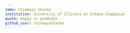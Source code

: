 ```yaml
---
name: Chinmaya Sharma
institution: University of Illinois at Urbana-Champaign
quote: Happy to graduate
github_user: chinmayasharma
---
```

